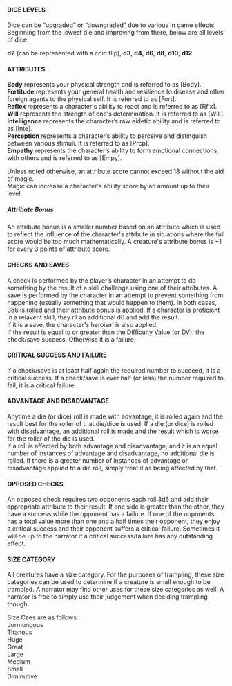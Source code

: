  #### DICE LEVELS
Dice can be “upgraded” or “downgraded” due to various in game effects. Beginning from the lowest die and improving from there, below are all levels of dice.

**d2** (can be represented with a coin flip), **d3**,  **d4**, **d6**, **d8**, **d10**, **d12**.

#### ATTRIBUTES
**Body**  represents your physical strength and is referred to as [Body].  
**Fortitude**  represents your general health and resilience to disease and other foreign agents to the physical self. It is referred to as [Fort].  
**Reflex**  represents a character's ability to react and is referred to as [Rflx].  
**Will**  represents the strength of one's determination. It is referred to as [Will].  
**Intelligence**  represents the character’s raw eidetic ability and is referred to as [Inte].  
**Perception**  represents a character’s ability to perceive and distinguish between various stimuli. It is referred to as [Prcp].  
**Empathy**  represents the character’s ability to form emotional connections with others and is referred to as [Empy].

Unless noted otherwise, an attribute score cannot exceed 18 without the aid of magic.  
Magic can increase a character's ability score by an amount up to their level.

##### Attribute Bonus
An attribute bonus is a smaller number based on an attribute which is used to reflect the influence of the character's attrbute in situations where the full score would be too much mathematically. A creature's attribute bonus is +1 for every 3 points of attribute score.

#### CHECKS AND SAVES
A check is performed by the player’s character in an attempt to do something by the result of a skill challenge using one of their attributes. A save is performed by the character in an attempt to prevent something from happening (usually something that would happen to them).
In both cases, 3d6 is rolled and their attribute bonus is applied. If a character is proficient in a relavent skill, they rll an additional d6 and add the result.  
If it is a save, the character's heroism is also applied.  
If the result is equal to or greater than the Difficulty Value (or DV), the check/save success. Otherwise it is a failure.

#### CRITICAL SUCCESS AND FAILURE
If a check/save is at least half again the required number to succeed, it is a critical success. If a check/save is ever half (or less) the number required to fail, it is a critical failure.

#### ADVANTAGE AND DISADVANTAGE
Anytime a die (or dice) roll is made with advantage, it is rolled again and the result best for the roller of that die/dice is used. If a die (or dice) is rolled with disadvantage, an additional roll is made and the result which is worse for the roller of the die is used.  
If a roll is affected by both advantage and disadvantage, and it is an equal number of instances of advantage and disadvantage, no additional die is rolled. If there is a greater number of instances of advantage or disadvantage applied to a die roll, simply treat it as being affected by that.

#### OPPOSED CHECKS
An opposed check requires two opponents each roll 3d6 and add their appropriate attribute to their result. If one side is greater than the other, they have a success while the opponent has a failure. If one of the opponents has a total value more than one and a half times their opponent, they enjoy a critical success and their opponent suffers a critical failure. Sometimes it will be up to the narrator if a critical success/failure has any outstanding effect.

#### SIZE CATEGORY
All creatures have a size category. For the purposes of trampling, these size categories can be used to determine if a creature is small enough to be trampled. A narrator may find other uses for these size categories as well. A narrator is free to simply use their judgement when deciding trampling though.

Size Caes are as follows:  
Jormungous  
Titanous  
Huge  
Great  
Large  
Medium  
Small  
Diminutive
